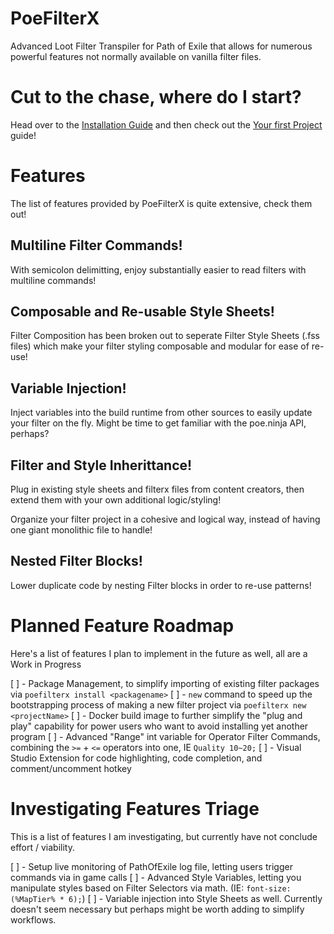 # PoeFilterX
Advanced Loot Filter Transpiler for Path of Exile that allows for numerous powerful features not normally available on vanilla filter files.

# Cut to the chase, where do I start?

Head over to the [Installation Guide](https://github.com/SteffenBlake/PoeFilterX/wiki/Installation) and then check out the [Your first Project](https://github.com/SteffenBlake/PoeFilterX/wiki/Your-First-Project) guide!

# Features

The list of features provided by PoeFilterX is quite extensive, check them out!

## Multiline Filter Commands!
With semicolon delimitting, enjoy substantially easier to read filters with multiline commands!

## Composable and Re-usable Style Sheets!
Filter Composition has been broken out to seperate Filter Style Sheets (.fss files) which make your filter styling composable and modular for ease of re-use!

## Variable Injection!
Inject variables into the build runtime from other sources to easily update your filter on the fly. Might be time to get familiar with the poe.ninja API, perhaps?

## Filter and Style Inherittance!
Plug in existing style sheets and filterx files from content creators, then extend them with your own additional logic/styling!

Organize your filter project in a cohesive and logical way, instead of having one giant monolithic file to handle!

## Nested Filter Blocks!
Lower duplicate code by nesting Filter blocks in order to re-use patterns!

# Planned Feature Roadmap
Here's a list of features I plan to implement in the future as well, all are a Work in Progress

[ ] - Package Management, to simplify importing of existing filter packages via `poefilterx install <packagename>`
[ ] - `new` command to speed up the bootstrapping process of making a new filter project via `poefilterx new <projectName>`
[ ] - Docker build image to further simplify the "plug and play" capability for power users who want to avoid installing yet another program
[ ] - Advanced "Range" int variable for Operator Filter Commands, combining the `>=` + `<=` operators into one, IE `Quality 10~20;`
[ ] - Visual Studio Extension for code highlighting, code completion, and comment/uncomment hotkey

# Investigating Features Triage
This is a list of features I am investigating, but currently have not conclude effort / viability.

[ ] - Setup live monitoring of PathOfExile log file, letting users trigger commands via in game calls
[ ] - Advanced Style Variables, letting you manipulate styles based on Filter Selectors via math. (IE: `font-size: (%MapTier% * 6);`)
[ ] - Variable injection into Style Sheets as well. Currently doesn't seem necessary but perhaps might be worth adding to simplify workflows.

